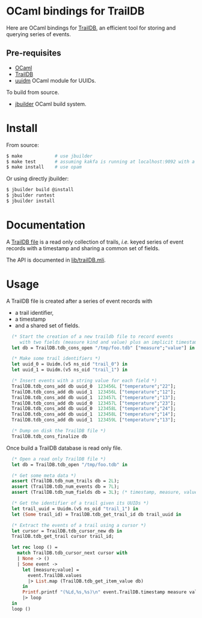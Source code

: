 # OCaml bindings for TrailDB

Here are OCaml bindings for [TrailDB](http://traildb.io/),
an efficient tool for storing and querying series of events.

Pre-requisites
--------------
* [OCaml](http://caml.inria.fr/)
* [TrailDB](https://github.com/traildb/traildb) 
* [uuidm](https://opam.ocaml.org/packages/uuidm/) OCaml module for UUIDs.

To build from source.
* [jbuilder](https://opam.ocaml.org/packages/jbuilder/) OCaml build system.

# Install

From source:

```sh
$ make            # use jbuilder
$ make test       # assuming kakfa is running at localhost:9092 with a 'test' topic.
$ make install    # use opam
```

Or using directly jbuilder:

```sh
$ jbuilder build @install
$ jbuilder runtest
$ jbuilder install
```

# Documentation

A [TrailDB file](http://traildb.io/docs/technical_overview/)
is a read only collection of trails,
*i.e.* keyed series of event records with a timestamp
and sharing a common set of fields.

The API is documented in [lib/trailDB.mli](lib/trailDB.mli).

# Usage

A TrailDB file is created after a series of event records with
* a trail identifier,
* a timestamp
* and a shared set of fields.

```ocaml
  (* Start the creation of a new traildb file to record events
     with two fields (measure kind and value) plus an implicit timestamp *)
  let db = TrailDB.tdb_cons_open "/tmp/foo.tdb" ["measure";"value"] in

  (* Make some trail identifiers *)
  let uuid_0 = Uuidm.(v5 ns_oid "trail_0") in
  let uuid_1 = Uuidm.(v5 ns_oid "trail_1") in

  (* Insert events with a string value for each field *)
  TrailDB.tdb_cons_add db uuid_0  123456L ["temperature";"22"];
  TrailDB.tdb_cons_add db uuid_1  123456L ["temperature";"12"];
  TrailDB.tdb_cons_add db uuid_1  123457L ["temperature";"13"];
  TrailDB.tdb_cons_add db uuid_0  123457L ["temperature";"23"];
  TrailDB.tdb_cons_add db uuid_0  123458L ["temperature";"24"];
  TrailDB.tdb_cons_add db uuid_1  123458L ["temperature";"14"];
  TrailDB.tdb_cons_add db uuid_1  123459L ["temperature";"13"];

  (* Dump on disk the TrailDB file *)
  TrailDB.tdb_cons_finalize db
```

Once build a TrailDB database is read only file.

```ocaml
  (* Open a read only TrailDB file *)
  let db = TrailDB.tdb_open "/tmp/foo.tdb" in

  (* Get some meta data *)
  assert (TrailDB.tdb_num_trails db = 2L);
  assert (TrailDB.tdb_num_events db = 7L);
  assert (TrailDB.tdb_num_fields db = 3L); (* timestamp, measure, value *)

  (* Get the identifier of a trail given its UUIDs *)
  let trail_uuid = Uuidm.(v5 ns_oid "trail_1") in
  let (Some trail_id) = TrailDB.tdb_get_trail_id db trail_uuid in

  (* Extract the events of a trail using a cursor *)
  let cursor = TrailDB.tdb_cursor_new db in
  TrailDB.tdb_get_trail cursor trail_id;

  let rec loop () =
    match TrailDB.tdb_cursor_next cursor with
    | None -> ()
    | Some event ->
      let [measure;value] =
        event.TrailDB.values
        |> List.map (TrailDB.tdb_get_item_value db)
      in
      Printf.printf "(%Ld,%s,%s)\n" event.TrailDB.timestamp measure value
      |> loop
  in
  loop ()
```
